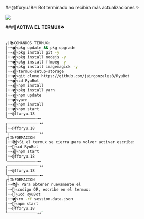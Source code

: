 #🔥@ffxryu.18🔥
Bot terminado no recibirá más actualizaciones ✨ 

<a href="http://wa.me/51955095498" target="blank"><img src="https://img.shields.io/badge/creador-25D366?style=for-the-badge&logo=whatsapp&logoColor=white" /></a>

###🌱𝐀𝐂𝐓𝐈𝐕𝐀 𝐄𝐋 𝐓𝐄𝐑𝐌𝐔𝐗☘️
```bash

┌┤📚𝙲𝙾𝙼𝙰𝙽𝙳𝙾𝚂 𝚃𝙴𝚁𝙼𝚄𝚇☃️
│◦➛🍀ᩭ✎pkg update && pkg upgrade
│◦➛🍀ᩭ✎pkg install git -y
│◦➛🍀ᩭ✎pkg install nodejs -y
│◦➛🍀ᩭ✎pkg install ffmpeg -y
│◦➛🍀ᩭ✎pkg install imagemagick -y
│◦➛🍀ᩭ✎termux-setup-storage
│◦➛🍀ᩭ✎git clone https://github.com/jairgonzales3/RyuBot
│◦➛🍀ᩭ✎cd RyuBot
│◦➛🍀ᩭ✎npm install
│◦➛🍀ᩭ✎pkg install yarn
│◦➛🍀ᩭ✎npm update
│◦➛🍀ᩭ✎yarn
│◦➛🍀ᩭ✎npm install
│◦➛🍀ᩭ✎npm start
│◦➛@ffxryu.18 
╰────────────┈⊷
╭─────────────┈⊷
│◦➛@ffxryu.18
╰┬────────────┈⊷
┌┤𝙸𝙽𝙵𝙾𝚁𝙼𝙰𝙲𝙸𝙾𝙽 
│◦➛📚ᩭ✎Si el termux se cierra para volver activar escribe:
│◦➛📔ᩭ✎cd RyuBot
│◦➛🍀ᩭ✎npm start 
│◦➛@ffxryu.18
╰────────────┈⊷
╭─────────────┈⊷
│◦➛@ffxryu.18
╰┬────────────┈⊷
┌┤𝙸𝙽𝙵𝙾𝚁𝙼𝙰𝙲𝙸𝙾𝙽 
│◦➛📚ᩭ✎ Para obtener nuevamente el 
│◦➛📔ᩭ✎codigo QR, escribe en el termux:
│◦➛🌴ᩭ✎❏cd RyuBot
│◦➛🍀ᩭ✎rm -rf session.data.json
│◦➛🌱ᩭ✎npm start 
│◦➛@ffxryu.18
╰────────────┈⊷`
```
